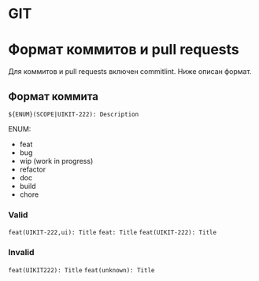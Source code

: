 # GIT

# Формат коммитов и pull requests

Для коммитов и pull requests включен commitlint. Ниже описан формат.

## Формат коммита

```${ENUM}(SCOPE|UIKIT-222): Description```

ENUM:
- feat
- bug
- wip (work in progress)
- refactor
- doc
- build
- chore

### Valid
```feat(UIKIT-222,ui): Title```
```feat: Title```
```feat(UIKIT-222): Title```

### Invalid
```feat(UIKIT222): Title```
```feat(unknown): Title```
